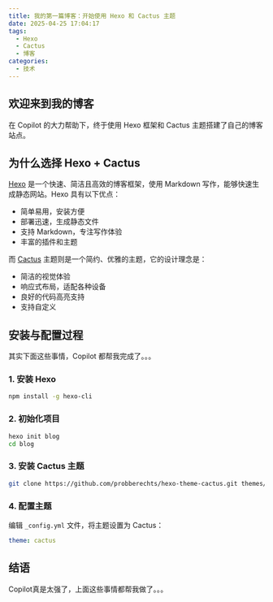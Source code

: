 ```yaml
---
title: 我的第一篇博客：开始使用 Hexo 和 Cactus 主题
date: 2025-04-25 17:04:17
tags: 
  - Hexo
  - Cactus
  - 博客
categories:
  - 技术
---
```


## 欢迎来到我的博客

在 Copilot 的大力帮助下，终于使用 Hexo 框架和 Cactus 主题搭建了自己的博客站点。

## 为什么选择 Hexo + Cactus

[Hexo](https://hexo.io/) 是一个快速、简洁且高效的博客框架，使用 Markdown 写作，能够快速生成静态网站。Hexo 具有以下优点：

- 简单易用，安装方便
- 部署迅速，生成静态文件
- 支持 Markdown，专注写作体验
- 丰富的插件和主题

而 [Cactus](https://github.com/probberechts/hexo-theme-cactus) 主题则是一个简约、优雅的主题，它的设计理念是：

- 简洁的视觉体验
- 响应式布局，适配各种设备
- 良好的代码高亮支持
- 支持自定义

## 安装与配置过程

其实下面这些事情，Copilot 都帮我完成了。。。

### 1. 安装 Hexo

```bash
npm install -g hexo-cli
```

### 2. 初始化项目

```bash
hexo init blog
cd blog
```

### 3. 安装 Cactus 主题

```bash
git clone https://github.com/probberechts/hexo-theme-cactus.git themes/cactus
```

### 4. 配置主题

编辑 `_config.yml` 文件，将主题设置为 Cactus：

```yaml
theme: cactus
```

## 结语

Copilot真是太强了，上面这些事情都帮我做了。。。
